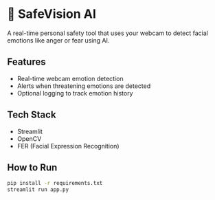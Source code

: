 # 🚨 SafeVision AI

A real-time personal safety tool that uses your webcam to detect facial emotions like anger or fear using AI.

## Features
- Real-time webcam emotion detection
- Alerts when threatening emotions are detected
- Optional logging to track emotion history

## Tech Stack
- Streamlit
- OpenCV
- FER (Facial Expression Recognition)

## How to Run

```bash
pip install -r requirements.txt
streamlit run app.py
